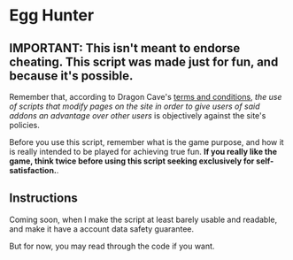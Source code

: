 # Egg Hunter
## IMPORTANT: This isn't meant to endorse cheating. This script was made just for fun, and because it's possible.
Remember that, according to Dragon Cave's [terms and conditions](https://dragcave.net/terms), *the use of scripts that modify pages on the site in order to give users of said addons an advantage over other users* is objectively against the site's policies.

Before you use this script, remember what is the game purpose, and how it is really intended to be played for achieving true fun. **If you really like the game, think twice before using this script seeking exclusively for self-satisfaction.**.

## Instructions
Coming soon, when I make the script at least barely usable and readable, and make it have a account data safety guarantee. 

But for now, you may read through the code if you want.